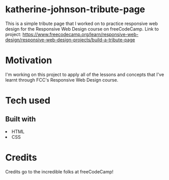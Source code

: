 # katherine-johnson-tribute-page
This is a simple tribute page that I worked on to practice responsive web design for the Responsive Web Design course on freeCodeCamp. 
Link to project: https://www.freecodecamp.org/learn/responsive-web-design/responsive-web-design-projects/build-a-tribute-page

# Motivation
I'm working on this project to apply all of the lessons and concepts that I've learnt through FCC's Responsive Web Design course. 

# Tech used
## Built with
<li>HTML</li>
<li>CSS</li>

# Credits
Credits go to the incredible folks at freeCodeCamp! 
